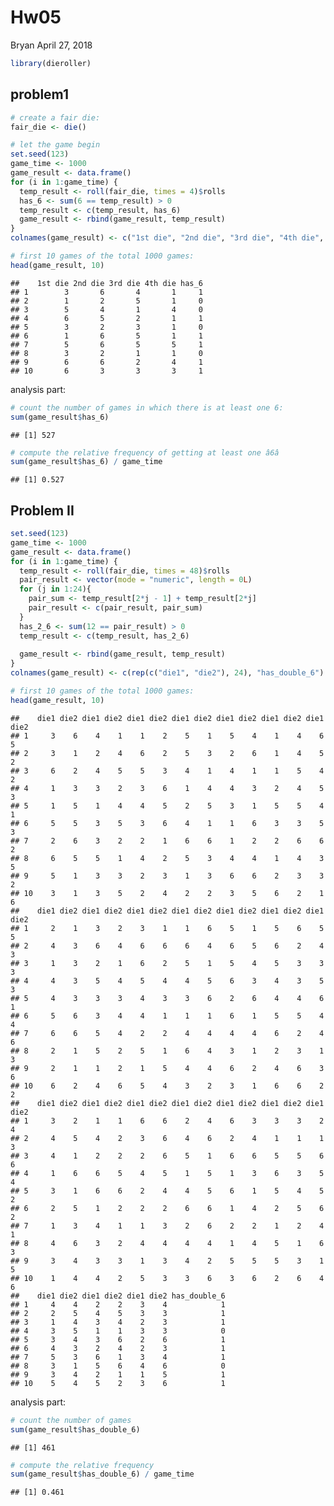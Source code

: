 Hw05
================
Bryan
April 27, 2018

``` r
library(dieroller)
```

problem1
--------

``` r
# create a fair die:
fair_die <- die()

# let the game begin
set.seed(123)
game_time <- 1000
game_result <- data.frame()
for (i in 1:game_time) {
  temp_result <- roll(fair_die, times = 4)$rolls
  has_6 <- sum(6 == temp_result) > 0
  temp_result <- c(temp_result, has_6)
  game_result <- rbind(game_result, temp_result)
}
colnames(game_result) <- c("1st die", "2nd die", "3rd die", "4th die", "has_6")

# first 10 games of the total 1000 games:
head(game_result, 10)
```

    ##    1st die 2nd die 3rd die 4th die has_6
    ## 1        3       6       4       1     1
    ## 2        1       2       5       1     0
    ## 3        5       4       1       4     0
    ## 4        6       5       2       1     1
    ## 5        3       2       3       1     0
    ## 6        1       6       5       1     1
    ## 7        5       6       5       5     1
    ## 8        3       2       1       1     0
    ## 9        6       6       2       4     1
    ## 10       6       3       3       3     1

analysis part:

``` r
# count the number of games in which there is at least one 6:
sum(game_result$has_6)
```

    ## [1] 527

``` r
# compute the relative frequency of getting at least one â6â
sum(game_result$has_6) / game_time
```

    ## [1] 0.527

Problem II
----------

``` r
set.seed(123)
game_time <- 1000
game_result <- data.frame()
for (i in 1:game_time) {
  temp_result <- roll(fair_die, times = 48)$rolls
  pair_result <- vector(mode = "numeric", length = 0L)
  for (j in 1:24){
    pair_sum <- temp_result[2*j - 1] + temp_result[2*j]
    pair_result <- c(pair_result, pair_sum)
  }
  has_2_6 <- sum(12 == pair_result) > 0
  temp_result <- c(temp_result, has_2_6)
  
  game_result <- rbind(game_result, temp_result)
}
colnames(game_result) <- c(rep(c("die1", "die2"), 24), "has_double_6")

# first 10 games of the total 1000 games:
head(game_result, 10)
```

    ##    die1 die2 die1 die2 die1 die2 die1 die2 die1 die2 die1 die2 die1 die2
    ## 1     3    6    4    1    1    2    5    1    5    4    1    4    6    5
    ## 2     3    1    2    4    6    2    5    3    2    6    1    4    5    2
    ## 3     6    2    4    5    5    3    4    1    4    1    1    5    4    2
    ## 4     1    3    3    2    3    6    1    4    4    3    2    4    5    3
    ## 5     1    5    1    4    4    5    2    5    3    1    5    5    4    1
    ## 6     5    5    3    5    3    6    4    1    1    6    3    3    5    3
    ## 7     2    6    3    2    2    1    6    6    1    2    2    6    6    2
    ## 8     6    5    5    1    4    2    5    3    4    4    1    4    3    5
    ## 9     5    1    3    3    2    3    1    3    6    6    2    3    3    2
    ## 10    3    1    3    5    2    4    2    2    3    5    6    2    1    6
    ##    die1 die2 die1 die2 die1 die2 die1 die2 die1 die2 die1 die2 die1 die2
    ## 1     2    1    3    2    3    1    1    6    5    1    5    6    5    5
    ## 2     4    3    6    4    6    6    6    4    6    5    6    2    4    3
    ## 3     1    3    2    1    6    2    5    1    5    4    5    3    3    3
    ## 4     4    3    5    4    5    4    4    5    6    3    4    3    5    3
    ## 5     4    3    3    3    4    3    3    6    2    6    4    4    6    1
    ## 6     5    6    3    4    4    1    1    1    6    1    5    5    4    4
    ## 7     6    6    5    4    2    2    4    4    4    4    6    2    4    6
    ## 8     2    1    5    2    5    1    6    4    3    1    2    3    1    3
    ## 9     2    1    1    2    1    5    4    4    6    2    4    6    3    6
    ## 10    6    2    4    6    5    4    3    2    3    1    6    6    2    2
    ##    die1 die2 die1 die2 die1 die2 die1 die2 die1 die2 die1 die2 die1 die2
    ## 1     3    2    1    1    6    6    2    4    6    3    3    3    2    4
    ## 2     4    5    4    2    3    6    4    6    2    4    1    1    1    3
    ## 3     4    1    2    2    2    6    5    1    6    6    5    5    6    6
    ## 4     1    6    6    5    4    5    1    5    1    3    6    3    5    4
    ## 5     3    1    6    6    2    4    4    5    6    1    5    4    5    2
    ## 6     2    5    1    2    2    2    6    6    1    4    2    5    6    2
    ## 7     1    3    4    1    1    3    2    6    2    2    1    2    4    1
    ## 8     4    6    3    2    4    4    4    4    1    4    5    1    6    3
    ## 9     3    4    3    3    1    3    4    2    5    5    5    3    1    5
    ## 10    1    4    4    2    5    3    3    6    3    6    2    6    4    6
    ##    die1 die2 die1 die2 die1 die2 has_double_6
    ## 1     4    4    2    2    3    4            1
    ## 2     2    5    4    5    3    3            1
    ## 3     1    4    3    4    2    3            1
    ## 4     3    5    1    1    3    3            0
    ## 5     3    4    3    6    2    6            1
    ## 6     4    3    2    4    2    3            1
    ## 7     5    3    6    1    3    4            1
    ## 8     3    1    5    6    4    6            0
    ## 9     3    4    2    1    1    5            1
    ## 10    5    4    5    2    3    6            1

analysis part:

``` r
# count the number of games 
sum(game_result$has_double_6)
```

    ## [1] 461

``` r
# compute the relative frequency 
sum(game_result$has_double_6) / game_time
```

    ## [1] 0.461
